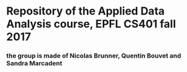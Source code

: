 # Repository of the Applied Data Analysis course, EPFL CS401 fall 2017
### the group is made of Nicolas Brunner, Quentin Bouvet and Sandra Marcadent
